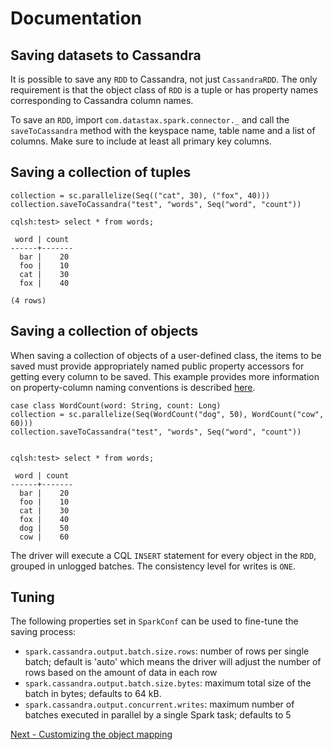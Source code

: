 # Documentation
## Saving datasets to Cassandra

It is possible to save any `RDD` to Cassandra, not just `CassandraRDD`. 
The only requirement is that the object class of `RDD` is a tuple or has property names 
corresponding to Cassandra column names. 

To save an `RDD`, import `com.datastax.spark.connector._` and call the `saveToCassandra` method with the
keyspace name, table name and a list of columns. Make sure to include at least all primary key columns.
 
## Saving a collection of tuples

    collection = sc.parallelize(Seq(("cat", 30), ("fox", 40)))
    collection.saveToCassandra("test", "words", Seq("word", "count"))
    
    cqlsh:test> select * from words;

     word | count
    ------+-------
      bar |    20
      foo |    10
      cat |    30
      fox |    40

    (4 rows)
   
## Saving a collection of objects
When saving a collection of objects of a user-defined class, the items to be saved
must provide appropriately named public property accessors for getting every column
to be saved. This example provides more information on property-column naming conventions is described [here](mapper.md).

    case class WordCount(word: String, count: Long)
    collection = sc.parallelize(Seq(WordCount("dog", 50), WordCount("cow", 60)))    
    collection.saveToCassandra("test", "words", Seq("word", "count"))


    cqlsh:test> select * from words;

     word | count
    ------+-------
      bar |    20
      foo |    10
      cat |    30
      fox |    40
      dog |    50
      cow |    60
      
The driver will execute a CQL `INSERT` statement for every object in the `RDD`, 
grouped in unlogged batches. The consistency level for writes is `ONE`. 

## Tuning
The following properties set in `SparkConf` can be used to fine-tune the saving process:

  - `spark.cassandra.output.batch.size.rows`: number of rows per single batch; default is 'auto' which means the driver 
     will adjust the number of rows based on the amount of data in each row  
  - `spark.cassandra.output.batch.size.bytes`: maximum total size of the batch in bytes; defaults to 64 kB.
  - `spark.cassandra.output.concurrent.writes`: maximum number of batches executed in parallel by a single Spark task; defaults to 5

[Next - Customizing the object mapping](6_advanced_mapper.md)
